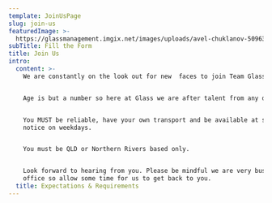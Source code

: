 ```yaml
---
template: JoinUsPage
slug: join-us
featuredImage: >-
  https://glassmanagement.imgix.net/images/uploads/avel-chuklanov-509630-unsplash.png
subTitle: Fill the Form
title: Join Us
intro:
  content: >-
    We are constantly on the look out for new  faces to join Team Glass.


    Age is but a number so here at Glass we are after talent from any decade.


    You MUST be reliable, have your own transport and be available at short
    notice on weekdays.


    You must be QLD or Northern Rivers based only.


    Look forward to hearing from you. Please be mindful we are very busy in the
    office so allow some time for us to get back to you.
  title: Expectations & Requirements
---
```


